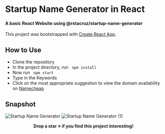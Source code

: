 # Startup Name Generator in React

#### A basic React Website using @rstacruz/startup-name-generator

This project was bootstrapped with [Create React App](https://github.com/facebook/create-react-app).

## How to Use
- Clone the repository
- In the project directory, run <code> npm install </code>
- Now run <code> npm start </code>
- Type in the Keywords
- Click on the most appropriate suggestion to view the domain availability on <a href="https://www.namecheap.com/domains/"> Namecheap </a>

## Snapshot
![Startup Name Generator](https://user-images.githubusercontent.com/60514776/148106080-859ae348-031e-4826-85ac-0e516231ab8c.png)
![Startup Name Generator (1)](https://user-images.githubusercontent.com/60514776/148106086-4fdfc889-934d-424b-a848-db5c2450ae41.png)



<p align = "center"><b>
Drop a star ⭐ if you find this project interesting!
  </b></p>
